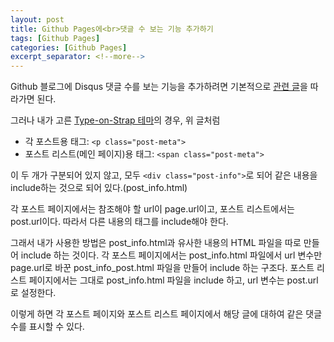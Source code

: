 ```yaml
---
layout: post
title: Github Pages에<br>댓글 수 보는 기능 추가하기
tags: [Github Pages]
categories: [Github Pages]
excerpt_separator: <!--more-->
---
```


Github 블로그에 Disqus 댓글 수를 보는 기능을 추가하려면 기본적으로 [관련 글](https://xho95.github.io/blog/jekyll/disqus/migration/2017/01/20/Add-Disqus-to-Jekyll.html)을 따라가면 된다.<!--more-->

그러나 내가 고른 [Type-on-Strap 테마](https://github.com/sylhare/Type-on-Strap)의 경우, 위 글처럼
- 각 포스트용 태그: `<p class="post-meta">`
- 포스트 리스트(메인 페이지)용 태그: `<span class="post-meta">`

이 두 개가 구분되어 있지 않고, 모두 `<div class="post-info">`로 되어 같은 내용을 include하는 것으로 되어 있다.(post_info.html)

각 포스트 페이지에서는 참조해야 할 url이 page.url이고, 포스트 리스트에서는 post.url이다. 따라서 다른 내용의 태그를 include해야 한다.

그래서 내가 사용한 방법은 post_info.html과 유사한 내용의 HTML 파일을 따로 만들어 include 하는 것이다.
각 포스트 페이지에서는 post_info.html 파일에서 url 변수만 page.url로 바꾼 post_info_post.html 파일을 만들어 include 하는 구조다.
포스트 리스트 페이지에서는 그대로 post_info.html 파일을 include 하고, url 변수는 post.url로 설정한다.

이렇게 하면 각 포스트 페이지와 포스트 리스트 페이지에서 해당 글에 대하여 같은 댓글 수를 표시할 수 있다.
